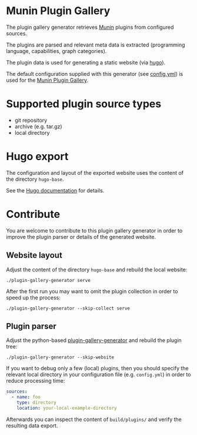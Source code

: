 # Munin Plugin Gallery

The plugin gallery generator retrieves [Munin](http://munin-monitoring.org) plugins from configured
sources.

The plugins are parsed and relevant meta data is extracted (programming language, capabilities,
graph categories).

The plugin data is used for generating a static website (via [hugo](https://gohugo.io)).

The default configuration supplied with this generator (see [config.yml](blob/master/config.yml))
is used for the [Munin Plugin Gallery](https://gallery.munin-monitoring.org/).


# Supported plugin source types

* git repository
* archive (e.g. tar.gz)
* local directory


# Hugo export

The configuration and layout of the exported website uses the content of the directory `hugo-base`.

See the [Hugo documentation](https://gohugo.io/documentation/) for details.


# Contribute

You are welcome to contribute to this plugin gallery generator in order to improve the plugin
parser or details of the generated website.

## Website layout

Adjust the content of the directory `hugo-base` and rebuild the local website:

```shell
./plugin-gallery-generator serve
```

After the first run you may want to omit the plugin collection in order to speed up the process:

```shell
./plugin-gallery-generator --skip-collect serve
```


## Plugin parser

Adjust the python-based [plugin-gallery-generator](blob/master/plugin-gallery-generator) and
rebuild the plugin tree:

```shell
./plugin-gallery-generator --skip-website
```

If you want to debug only a few (local) plugins, then you should specify the relevant local
directory in your configuration file (e.g. `config.yml`) in order to reduce processing time:

```yaml
sources:
  - name: foo
    type: directory
    location: your-local-example-directory
```

Afterwards you can inspect the content of `build/plugins/` and verify the resulting
data export.
